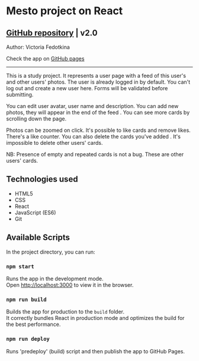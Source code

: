 # Mesto project on React

## [GitHub repository](https://github.com/victoria31f/mesto-react) | v2.0

Author: Victoria Fedotkina

Check the app on [GitHub pages](https://victoria31f.github.io/mesto-react/)



***

This is a study project. It represents a user page with a feed of this user's and other users' photos. The user is
 already logged in by default. You can't log out and create a new user here. Forms will be validated
  before submitting.

 You can edit user avatar, user name and description. You can add new photos, they will appear in the end of the feed
 . You can see more cards by scrolling down the page.
 
 Photos can be zoomed on click. It's possible to like cards and remove likes. There's a like counter. You can also
  delete the
  cards you've
  added
 . It's impossible to delete other
  users' cards.
  
  NB: Presence of empty and repeated cards is not a bug. These are other users' cards.

 ## Technologies used
 - HTML5
 - CSS 
 - React
 - JavaScript (ES6)
 - Git

## Available Scripts

In the project directory, you can run:

### `npm start`

Runs the app in the development mode.\
Open [http://localhost:3000](http://localhost:3000) to view it in the browser.


### `npm run build`

Builds the app for production to the `build` folder.\
It correctly bundles React in production mode and optimizes the build for the best performance.

### `npm run deploy`

Runs 'predeploy' (build) script and then publish the app to GitHub Pages. 